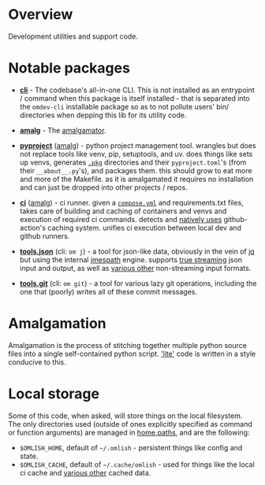 # Overview

Development utilities and support code.

# Notable packages

- **[cli](https://github.com/wrmsr/omlish/blob/master/cli)** - The codebase's all-in-one CLI. This is not installed as
  an entrypoint / command when this package is itself installed - that is separated into the `omdev-cli` installable
  package so as to not pollute users' bin/ directories when depping this lib for its utility code.

- **[amalg](https://github.com/wrmsr/omlish/blob/master/amalg)** - The [amalgamator](#amalgamation).

- **[pyproject](https://github.com/wrmsr/omlish/blob/master/pyproject)**
  ([amalg](https://github.com/wrmsr/omlish/blob/master/scripts/pyproject.py)) - python project management tool. wrangles
  but does not replace tools like venv, pip, setuptools, and uv. does things like sets up venvs, generates
  [`.pkg`](https://github.com/wrmsr/omlish/blob/master/.pkg) directories and their `pyproject.toml`'s (from their
  `__about__.py`'s), and packages them. this should grow to eat more and more of the Makefile. as it is amalgamated it
  requires no installation and can just be dropped into other projects / repos.

- **[ci](https://github.com/wrmsr/omlish/blob/master/ci)**
  ([amalg](https://github.com/wrmsr/omlish/blob/master/scripts/ci.py)) - ci runner. given a
  [`compose.yml`](https://github.com/wrmsr/omlish/blob/master/https://github.com/wrmsr/omlish/blob/master/docker/compose.yml)
  and requirements.txt files, takes care of building and caching of containers and venvs and execution of required ci
  commands. detects and [natively uses](https://github.com/wrmsr/omlish/blob/master/ci/github/api/v2) github-action's
  caching system. unifies ci execution between local dev and github runners.

- **[tools.json](https://github.com/wrmsr/omlish/blob/master/tools/json)** (cli: `om j`) - a tool for json-like data,
  obviously in the vein of [jq](https://github.com/jqlang/jq) but using the internal
  [jmespath](https://github.com/wrmsr/omlish/blob/master/omlish/specs/jmespath) engine. supports
  [true streaming](https://github.com/wrmsr/omlish/blob/master/omlish/formats/json/stream) json input and output, as
  well as [various other](https://github.com/wrmsr/omlish/blob/master/tools/json/formats.py) non-streaming input formats.

- **[tools.git](https://github.com/wrmsr/omlish/blob/master/tools/git)** (cli: `om git`) - a tool for various lazy git
  operations, including the one that (poorly) writes all of these commit messages.

# Amalgamation

Amalgamation is the process of stitching together multiple python source files into a single self-contained python
script. ['lite'](https://github.com/wrmsr/omlish/blob/master/omlish#lite-code) code is written in a style conducive to
this.

# Local storage

Some of this code, when asked, will store things on the local filesystem. The only directories used (outside of ones
explicitly specified as command or function arguments) are managed in
[home.paths](https://github.com/wrmsr/omlish/blob/master/home/paths.py), and are the following:

- `$OMLISH_HOME`, default of `~/.omlish` - persistent things like config and state.
- `$OMLISH_CACHE`, default of `~/.cache/omlish` - used for things like the local ci cache and
  [various other](https://github.com/search?q=repo%3Awrmsr%2Fomlish+%22dcache.%22&type=code) cached data.
